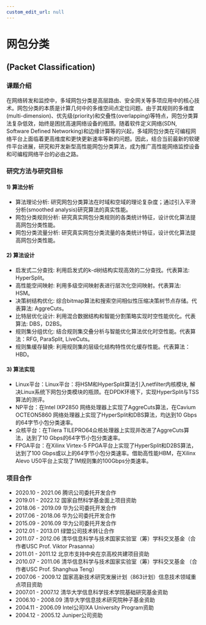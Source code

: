 ```yaml
---
custom_edit_url: null
---
```


# 网包分类
## (Packet Classification)

### 课题介绍

在网络转发和监控中，多域网包分类是高层路由、安全网关等多项应用中的核心技术。网包分类的本质是计算几何中的多维空间点定位问题。由于其规则的多维度(multi-dimension)、优先级(priority)和交叠性(overlapping)等特点，网包分类算法复杂低效，始终是困扰高速网络设备的瓶颈。随着软件定义网络(SDN, Software Defined Networking)和边缘计算等的兴起，多域网包分类在可编程网络平台上面临着更高维度和更快更新速率等新的问题。因此，结合当前最新的软硬件平台进展，研究和开发新型高性能网包分类算法，成为推广高性能网络监控设备和可编程网络平台的必由之路。

### 研究方法与研究目标

#### 1) 算法分析

* 算法理论分析: 研究网包分类算法在时域和空域的理论复杂度；通过引入平滑分析(smoothed analysis)研究算法的真实性能。
* 网包分类规则分析: 研究真实网包分类规则的各类统计特征，设计优化算法提高网包分类性能。
* 网包分类流量分析: 研究真实网包分类流量的各类统计特征，设计优化算法提高网包分类性能。

#### 2) 算法设计

* 启发式二分查找: 利用启发式的k-d树结构实现高效的二分查找。代表算法: HyperSplit。
* 高性能空间映射: 利用多级空间映射表进行层次化空间映射。代表算法: HSM。
* 决策树结构优化: 综合bitmap算法和搜索空间相似性压缩决策树节点存储。代表算法: AggreCuts。
* 比特层优化设计: 利用混合数据结构和智能分割策略实现时空性能优化。代表算法: DBS，D2BS。
* 规则集分组优化: 结合规则集交叠分析与智能优化算法优化时空性能。代表算法：RFG, ParaSplit, LiveCuts。
* 规则集缓存替换: 利用规则集的层级化结构特性优化缓存性能。代表算法：HBD。

#### 3) 算法实现

* Linux平台：Linux平台：将HSM和HyperSplit算法引入netfilter内核模块, 解决Linux系统下网包分类模块的瓶颈。在DPDK环境下，实现HyperSplit与TSS算法的测评。
* NP平台：在Intel IXP2850 网络处理器上实现了AggreCuts算法，在Cavium OCTEON5860 网络处理器上实现了HyperSplit和DBS算法，均达到10 Gbps的64字节小包分类速率。
* 众核平台：在Tilera TILEPRO64众核处理器上实现并改进了AggreCuts算法，达到了10 Gbps的64字节小包分类速率。
* FPGA平台：在Xilinx Virtex-5 FPGA平台上实现了HyperSplit和D2BS算法，达到了100 Gbps或以上的64字节小包分类速率。借助高性能HBM，在Xilinx Alevo U50平台上实现了1M规则集的100Gbps分类速率。

### 项目合作

* 2020.10 - 2021.06 腾讯公司委托开发合作
* 2019.01 - 2022.12 国家自然科学基金面上项目资助
* 2018.06 - 2019.09 华为公司委托开发合作
* 2017.06 - 2018.06 华为公司委托开发合作
* 2015.09 - 2016.09 华为公司委托开发合作
* 2012.01 - 2013.01 绿盟公司技术转让合作
* 2011.07 - 2012.06 清华信息科学与技术国家实验室（筹）学科交叉基金（合作者USC Prof. Viktor Prasanna）
* 2011.01 - 2011.12 北京市支持中央在京高校共建项目资助
* 2010.07 - 2011.06 清华信息科学与技术国家实验室（筹）学科交叉基金 （合作者USC Prof. Shanghua Teng）
* 2007.06 - 2009.12 国家高新技术研究发展计划（863计划）信息技术领域重点项目资助
* 2007.01 - 2007.12 清华大学信息科学技术学院基础研究基金资助
* 2006.10 - 2008.09 清华大学信息技术研究院种子基金资助
* 2004.11 - 2006.09 Intel公司IXA University Program资助
* 2004.12 - 2005.12 Juniper公司资助
